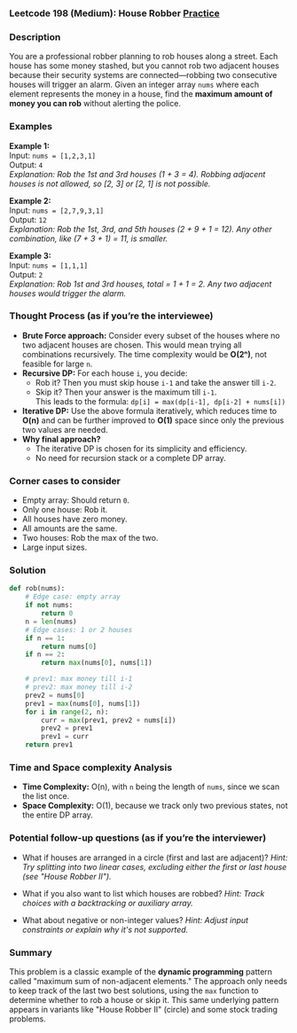 ### Leetcode 198 (Medium): House Robber [Practice](https://leetcode.com/problems/house-robber)

### Description  
You are a professional robber planning to rob houses along a street. Each house has some money stashed, but you cannot rob two adjacent houses because their security systems are connected—robbing two consecutive houses will trigger an alarm. Given an integer array `nums` where each element represents the money in a house, find the **maximum amount of money you can rob** without alerting the police.

### Examples  

**Example 1:**  
Input: `nums = [1,2,3,1]`  
Output: `4`  
*Explanation: Rob the 1st and 3rd houses (1 + 3 = 4). Robbing adjacent houses is not allowed, so [2, 3] or [2, 1] is not possible.*

**Example 2:**  
Input: `nums = [2,7,9,3,1]`  
Output: `12`  
*Explanation: Rob the 1st, 3rd, and 5th houses (2 + 9 + 1 = 12). Any other combination, like (7 + 3 + 1) = 11, is smaller.*

**Example 3:**  
Input: `nums = [1,1,1]`  
Output: `2`  
*Explanation: Rob 1st and 3rd houses, total = 1 + 1 = 2. Any two adjacent houses would trigger the alarm.*

### Thought Process (as if you’re the interviewee)  
- **Brute Force approach:** Consider every subset of the houses where no two adjacent houses are chosen. This would mean trying all combinations recursively. The time complexity would be **O(2ⁿ)**, not feasible for large `n`.
- **Recursive DP:** For each house `i`, you decide:  
    - Rob it? Then you must skip house `i-1` and take the answer till `i-2`.  
    - Skip it? Then your answer is the maximum till `i-1`.  
  This leads to the formula: `dp[i] = max(dp[i-1], dp[i-2] + nums[i])`
- **Iterative DP:** Use the above formula iteratively, which reduces time to **O(n)** and can be further improved to **O(1)** space since only the previous two values are needed.
- **Why final approach?**  
  - The iterative DP is chosen for its simplicity and efficiency.
  - No need for recursion stack or a complete DP array.

### Corner cases to consider  
- Empty array: Should return `0`.
- Only one house: Rob it.
- All houses have zero money.
- All amounts are the same.
- Two houses: Rob the max of the two.
- Large input sizes.

### Solution

```python
def rob(nums):
    # Edge case: empty array
    if not nums:
        return 0
    n = len(nums)
    # Edge cases: 1 or 2 houses
    if n == 1:
        return nums[0]
    if n == 2:
        return max(nums[0], nums[1])

    # prev1: max money till i-1
    # prev2: max money till i-2
    prev2 = nums[0]
    prev1 = max(nums[0], nums[1])
    for i in range(2, n):
        curr = max(prev1, prev2 + nums[i])
        prev2 = prev1
        prev1 = curr
    return prev1
```

### Time and Space complexity Analysis  

- **Time Complexity:** O(n), with `n` being the length of `nums`, since we scan the list once.
- **Space Complexity:** O(1), because we track only two previous states, not the entire DP array.

### Potential follow-up questions (as if you’re the interviewer)  

- What if houses are arranged in a circle (first and last are adjacent)?
  *Hint: Try splitting into two linear cases, excluding either the first or last house (see "House Robber II").*

- What if you also want to list which houses are robbed?
  *Hint: Track choices with a backtracking or auxiliary array.*

- What about negative or non-integer values?
  *Hint: Adjust input constraints or explain why it's not supported.*

### Summary
This problem is a classic example of the **dynamic programming** pattern called "maximum sum of non-adjacent elements." The approach only needs to keep track of the last two best solutions, using the `max` function to determine whether to rob a house or skip it. This same underlying pattern appears in variants like "House Robber II" (circle) and some stock trading problems.